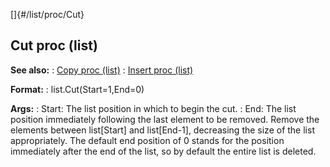 []{#/list/proc/Cut}
  ## Cut proc (list)
  **See also:**
  :   [Copy proc (list)](ref/list/proc/Copy)
  :   [Insert proc (list)](ref/list/proc/Insert)
  <!-- -->
  **Format:**
  :   list.Cut(Start=1,End=0)
  <!-- -->
  **Args:**
  :   Start: The list position in which to begin the cut.
  :   End: The list position immediately following the last element to be
      removed.
  Remove the elements between list\[Start\] and list\[End-1\], decreasing
  the size of the list appropriately. The default end position of 0 stands
  for the position immediately after the end of the list, so by default
  the entire list is deleted.